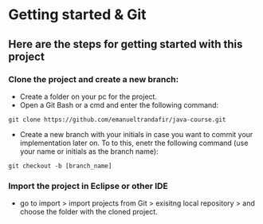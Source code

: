 # Getting started & Git

## Here are the steps for getting started with this project

### Clone the project and create a new branch:

- Create a folder on your pc for the project.
- Open a Git Bash or a cmd and enter the following command:

``` Github
git clone https://github.com/emanueltrandafir/java-course.git
```

- Create a new branch with your initials in case you want to commit your implementation later on. To to this, enetr the following command (use your name or initials as the branch name):

``` batch
git checkout -b [branch_name]
```

### Import the project in Eclipse or other IDE

- go to import > import projects from Git > exisitng local repository > and choose the folder with the cloned project.
